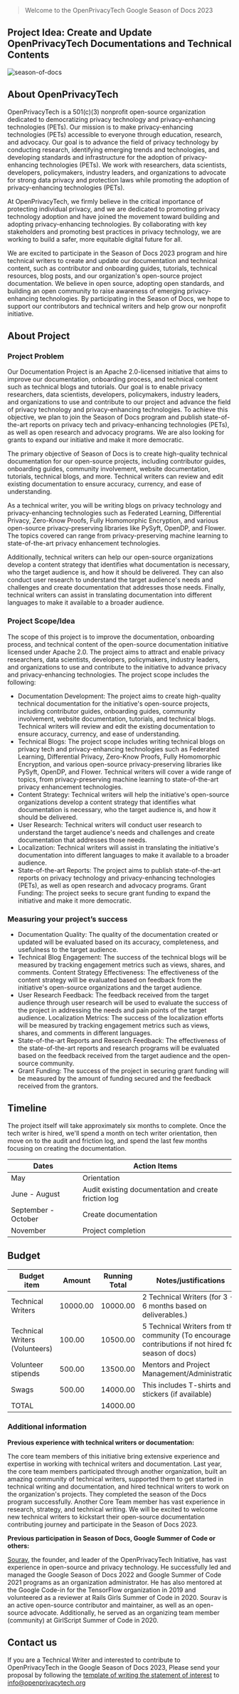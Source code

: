 
> Welcome to the OpenPrivacyTech Google Season of Docs 2023

## Project Idea: Create and Update OpenPrivacyTech Documentations and Technical Contents
![season-of-docs](https://user-images.githubusercontent.com/72210541/225298975-5047d5e7-8502-401c-9f2e-3d3ca9f85ee9.png)

## About OpenPrivacyTech

OpenPrivacyTech is a 501(c)(3) nonprofit open-source organization dedicated to democratizing privacy technology and privacy-enhancing technologies (PETs). Our mission is to make privacy-enhancing technologies (PETs) accessible to everyone through education, research, and advocacy. Our goal is to advance the field of privacy technology by conducting research, identifying emerging trends and technologies, and developing standards and infrastructure for the adoption of privacy-enhancing technologies (PETs). We work with researchers, data scientists, developers, policymakers, industry leaders, and organizations to advocate for strong data privacy and protection laws while promoting the adoption of privacy-enhancing technologies (PETs).

At OpenPrivacyTech, we firmly believe in the critical importance of protecting individual privacy, and we are dedicated to promoting privacy technology adoption and have joined the movement toward building and adopting privacy-enhancing technologies. By collaborating with key stakeholders and promoting best practices in privacy technology, we are working to build a safer, more equitable digital future for all.

We are excited to participate in the Season of Docs 2023 program and hire technical writers to create and update our documentation and technical content, such as contributor and onboarding guides, tutorials, technical resources, blog posts, and our organization's open-source project documentation. We believe in open source, adopting open standards, and building an open community to raise awareness of emerging privacy-enhancing technologies. By participating in the Season of Docs, we hope to support our contributors and technical writers and help grow our nonprofit initiative.


## About Project


###  Project Problem


Our Documentation Project is an Apache 2.0-licensed initiative that aims to improve our documentation, onboarding process, and technical content such as technical blogs and tutorials. Our goal is to enable privacy researchers, data scientists, developers, policymakers, industry leaders, and organizations to use and contribute to our project and advance the field of privacy technology and privacy-enhancing technologies. To achieve this objective, we plan to join the Season of Docs program and publish state-of-the-art reports on privacy tech and privacy-enhancing technologies (PETs), as well as open research and advocacy programs. We are also looking for grants to expand our initiative and make it more democratic.

The primary objective of Season of Docs is to create high-quality technical documentation for our open-source projects, including contributor guides, onboarding guides, community involvement, website documentation, tutorials, technical blogs, and more. Technical writers can review and edit existing documentation to ensure accuracy, currency, and ease of understanding.

As a technical writer, you will be writing blogs on privacy technology and privacy-enhancing technologies such as Federated Learning, Differential Privacy, Zero-Know Proofs, Fully Homomorphic Encryption, and various open-source privacy-preserving libraries like PySyft, OpenDP, and Flower. The topics covered can range from privacy-preserving machine learning to state-of-the-art privacy enhancement technologies.

Additionally, technical writers can help our open-source organizations develop a content strategy that identifies what documentation is necessary, who the target audience is, and how it should be delivered. They can also conduct user research to understand the target audience's needs and challenges and create documentation that addresses those needs. Finally, technical writers can assist in translating documentation into different languages to make it available to a broader audience.


###  Project Scope/Idea 

The scope of this project is to improve the documentation, onboarding process, and technical content of the open-source documentation initiative licensed under Apache 2.0. The project aims to attract and enable privacy researchers, data scientists, developers, policymakers, industry leaders, and organizations to use and contribute to the initiative to advance privacy and privacy-enhancing technologies. The project scope includes the following:

- Documentation Development: The project aims to create high-quality technical documentation for the initiative's open-source projects, including contributor guides, onboarding guides, community involvement, website documentation, tutorials, and technical blogs. Technical writers will review and edit the existing documentation to ensure accuracy, currency, and ease of understanding.
- Technical Blogs: The project scope includes writing technical blogs on privacy tech and privacy-enhancing technologies such as Federated Learning, Differential Privacy, Zero-Know Proofs, Fully Homomorphic Encryption, and various open-source privacy-preserving libraries like PySyft, OpenDP, and Flower. Technical writers will cover a wide range of topics, from privacy-preserving machine learning to state-of-the-art privacy enhancement technologies.
- Content Strategy: Technical writers will help the initiative's open-source organizations develop a content strategy that identifies what documentation is necessary, who the target audience is, and how it should be delivered.
- User Research: Technical writers will conduct user research to understand the target audience's needs and challenges and create documentation that addresses those needs.
- Localization: Technical writers will assist in translating the initiative's documentation into different languages to make it available to a broader audience.
- State-of-the-art Reports: The project aims to publish state-of-the-art reports on privacy technology and privacy-enhancing technologies (PETs), as well as open research and advocacy programs.
Grant Funding: The project seeks to secure grant funding to expand the initiative and make it more democratic.


### Measuring your project’s success

- Documentation Quality: The quality of the documentation created or updated will be evaluated based on its accuracy, completeness, and usefulness to the target audience.
- Technical Blog Engagement: The success of the technical blogs will be measured by tracking engagement metrics such as views, shares, and comments.
Content Strategy Effectiveness: The effectiveness of the content strategy will be evaluated based on feedback from the initiative's open-source organizations and the target audience.
- User Research Feedback: The feedback received from the target audience through user research will be used to evaluate the success of the project in addressing the needs and pain points of the target audience.
Localization Metrics: The success of the localization efforts will be measured by tracking engagement metrics such as views, shares, and comments in different languages.
- State-of-the-art Reports and Research Feedback: The effectiveness of the state-of-the-art reports and research programs will be evaluated based on the feedback received from the target audience and the open-source community.
- Grant Funding: The success of the project in securing grant funding will be measured by the amount of funding secured and the feedback received from the grantors.


## Timeline

The project itself will take approximately six months to complete. Once the tech writer is hired, we'll spend a month on tech writer orientation, then move on to the audit and friction log, and spend the last few months focusing on creating the documentation.

Dates | Action Items  |
------------|--------|
May | Orientation |
June - August | Audit existing documentation and create friction log |
September - October | Create documentation |
November | Project completion |


## Budget

Budget item | Amount | Running Total | Notes/justifications
------------|--------|---------------|---------------------
Technical Writers | 10000.00 | 10000.00 | 2 Technical Writers (for 3 - 6 months based on deliverables.)
Technical Writers (Volunteers) | 100.00 | 10500.00 | 5 Technical Writers from the community (To encourage contributions if not hired for season of docs)
Volunteer stipends  | 500.00 | 13500.00 |  Mentors and Project Management/Administration.
Swags | 500.00 | 14000.00 | This includes T-shirts and stickers (if available)
TOTAL |  | 14000.00 |



### Additional information

**Previous experience with technical writers or documentation:**

The core team members of this initiative bring extensive experience and expertise in working with technical writers and documentation. Last year, the core team members participated through another organization, built an amazing community of technical writers, supported them to get started in technical writing and documentation, and hired technical writers to work on the organization's projects. They completed the season of the Docs program successfully. Another Core Team member has vast experience in research, strategy, and technical writing. We will be excited to welcome new technical writers to kickstart their open-source documentation contributing journey and participate in the Season of Docs 2023.



**Previous participation in Season of Docs, Google Summer of Code or others:**

[Sourav](https://github.com/souravcipher), the founder, and leader of the OpenPrivacyTech Initiative, has vast experience in open-source and privacy technology. He successfully led and managed the Google Season of Docs 2022 and Google Summer of Code 2021 programs as an organization administrator. He has also mentored at the Google Code-in for the TensorFlow organization in 2019 and volunteered as a reviewer at Rails Girls Summer of Code in 2020. Sourav is an active open-source contributor and maintainer, as well as an open-source advocate. Additionally, he served as an organizing team member (community) at GirlScript Summer of Code in 2020.
  
  ## Contact us
  
If you are a Technical Writer and interested to contribute to OpenPrivacyTech in the Google Season of Docs 2023, Please send your proposal by following the [template of writing the statement of interest](https://developers.google.com/season-of-docs/docs/tech-writer-statement) to [info@openprivacytech.org](mailto:info@openprivacytech.org) 
